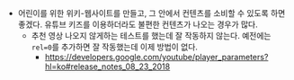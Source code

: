 - 어린이를 위한 위키-웹사이트를 만들고, 그 안에서 컨텐츠를 소비할 수 있도록 하면 좋겠다. 유튜브 키즈를 이용하더라도 불편한 컨텐츠가 나오는 경우가 많다.
	- 추천 영상 나오지 않게하는 테스트를 했는데 잘 작동하지 않는다. 예전에는 `rel=0`를 추가하면 잘 작동했는데 이제 방법이 없다.
		- https://developers.google.com/youtube/player_parameters?hl=ko#release_notes_08_23_2018